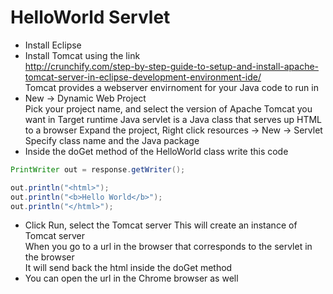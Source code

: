# HelloWorld Servlet

* Install Eclipse
* Install Tomcat using the link  
http://crunchify.com/step-by-step-guide-to-setup-and-install-apache-tomcat-server-in-eclipse-development-environment-ide/  
Tomcat provides a webserver envirnoment for your Java code to run in
* New -> Dynamic Web Project  
Pick your project name, and select the version of Apache Tomcat you want in Target runtime
Java servlet is a Java class that serves up HTML to a browser
Expand the project, Right click resources -> New -> Servlet  
Specify class name and the Java package  
* Inside the doGet method of the HelloWorld class write this code
```java
PrintWriter out = response.getWriter();

out.println("<html>");
out.println("<b>Hello World</b>");
out.println("</html>");
````
* Click Run, select the Tomcat server
This will create an instance of Tomcat server  
When you go to a url in the browser that corresponds to the servlet in the browser  
It will send back the html inside the doGet method  
* You can open the url in the Chrome browser as well
